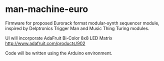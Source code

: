 # man-machine-euro
Firmware for proposed Eurorack format modular-synth sequencer module, inspired by Delptronics Trigger Man and Music Thing Turing modules.

UI will incorporate AdaFruit Bi-Color 8x8 LED Matrix
http://www.adafruit.com/products/902

Code will be written using the Arduino environment.
